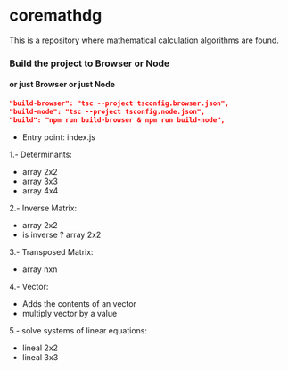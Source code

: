 # coremathdg
This is a repository where mathematical calculation algorithms are found.


### Build the project to Browser or Node
#### or just Browser or just Node
``` json
"build-browser": "tsc --project tsconfig.browser.json",
"build-node": "tsc --project tsconfig.node.json",
"build": "npm run build-browser & npm run build-node",
```

* Entry point: index.js 

1.- Determinants: 
- array 2x2
- array 3x3
- array 4x4

2.- Inverse Matrix:
- array 2x2
- is inverse ?  array 2x2

3.- Transposed Matrix:
- array nxn

4.- Vector:
- Adds the contents of an vector
- multiply vector by a value

5.- solve systems of linear equations:
- lineal 2x2
- lineal 3x3
